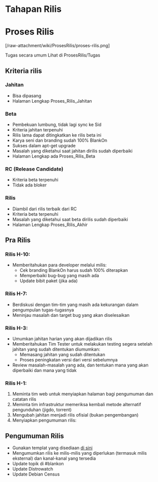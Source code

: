 # Tahapan Rilis

# Proses Rilis
[/raw-attachment/wiki/ProsesRilis/proses-rilis.png]

Tugas secara umum Lihat di ProsesRilis/Tugas

## Kriteria rilis

### Jahitan
- Bisa dipasang
- Halaman Lengkap Proses_Rilis_Jahitan

### Beta
- Pembekuan lumbung, tidak lagi sync ke Sid
- Kriteria jahitan terpenuhi
- Rilis lama dapat ditingkatkan ke rilis beta ini
- Karya seni dan branding sudah 100% BlankOn
- Sukses dalam apt-get upgrade
- Masalah yang diketahui saat jahitan dirilis sudah diperbaiki
- Halaman Lengkap ada Proses_Rilis_Beta

### RC (Release Candidate)
- Kriteria beta terpenuhi
- Tidak ada bloker

### Rilis
- Diambil dari rilis terbaik dari RC
- Kriteria beta terpenuhi
- Masalah yang diketahui saat beta dirilis sudah diperbaiki
- Halaman Lengkap Proses_Rilis_Akhir

## Pra Rilis
### Rilis H-10:
- Memberitahukan para developer melalui ​milis:
  - Cek branding BlankOn harus sudah 100% diterapkan
  - Memperbaiki bug-bug yang masih ada
  - Update bibit paket (jika ada)

### Rilis H-7:
- Berdiskusi dengan tim-tim yang masih ada kekurangan dalam pengumpulan tugas-tugasnya
- Meninjau masalah dan target bug yang akan diselesaikan

### Rilis H-3:
- Umumkan jahitan harian yang akan dijadikan rilis
- Memberitahukan Tim Tester untuk melakukan testing segera setelah jahitan yang sudah ditentukan diumumkan:
  - Memasang jahitan yang sudah ditentukan
  - Proses peningkatan versi dari versi sebelumnya
- Review masalah-masalah yang ada, dan tentukan mana yang akan diperbaiki dan mana yang tidak

### Rilis H-1:
   1. Meminta tim web untuk menyiapkan halaman bagi pengumuman dan catatan
      rilis
   2. Meminta tim infrastruktur memeriksa kembali metode alternatif pengunduhan
      (jigdo, torrent)
   3. Mengubah jahitan menjadi rilis ofisial (bukan pengembangan)
   4. Menyiapkan pengumuman rilis:

## Pengumuman Rilis
- Gunakan templat yang disediaan [di sini](./TemplatCatatanRilis.md)
- Mengumumkan rilis ke milis-milis yang diperlukan (termasuk milis eksternal) dan kanal-kanal yang tersedia
- Update topik di #blankon
- Update Distrowatch
- Update Debian Census
